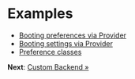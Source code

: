 # Examples

- [Booting preferences via Provider](https://github.com/artkonekt/appshell/blob/366211e3b10aa822f063c1101a7f6a61ec4e70fa/src/Providers/PreferencesProvider.php)
- [Booting settings via Provider](https://github.com/artkonekt/appshell/blob/366211e3b10aa822f063c1101a7f6a61ec4e70fa/src/Providers/SettingsProvider.php)
- [Preference classes](https://github.com/artkonekt/appshell/tree/366211e3b10aa822f063c1101a7f6a61ec4e70fa/src/Preferences) 

**Next**: [Custom Backend &raquo;](custom-backend.md)
